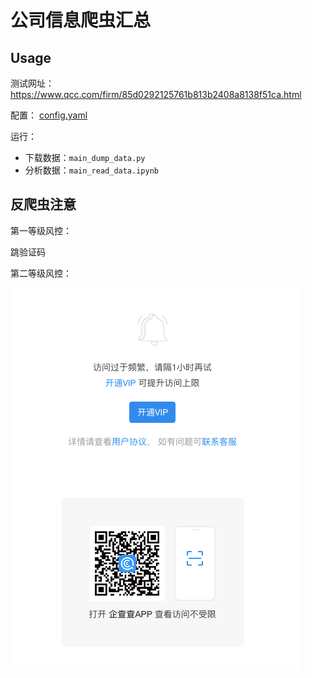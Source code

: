 # 公司信息爬虫汇总

## Usage

测试网址：https://www.qcc.com/firm/85d0292125761b813b2408a8138f51ca.html

配置： [config.yaml](config.yaml)

运行：
- 下载数据：`main_dump_data.py`
- 分析数据：`main_read_data.ipynb`

## 反爬虫注意

第一等级风控：

跳验证码

第二等级风控：

![img.png](docs/ban-vip.png)